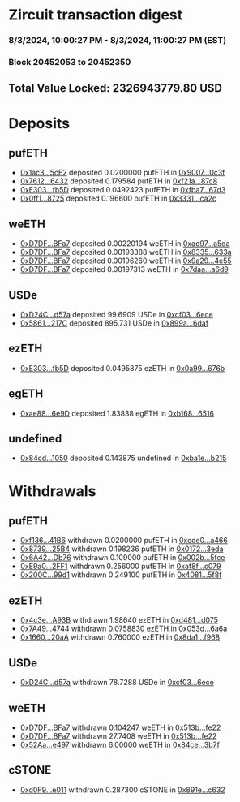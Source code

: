 # Zircuit transaction digest
### 8/3/2024, 10:00:27 PM - 8/3/2024, 11:00:27 PM (EST)
### Block 20452053 to 20452350

## Total Value Locked: 2326943779.80 USD

# Deposits
## pufETH
- [0x1ac3...5cE2](https://etherscan.io/address/0x1ac378717ED04D3651356961b7FD899f49005cE2) deposited 0.0200000 pufETH in [0x9007...0c3f](https://etherscan.io/tx/0x1ac378717ED04D3651356961b7FD899f49005cE2)
- [0x7612...6432](https://etherscan.io/address/0x7612fcFd1239676359c498BC1D7CfC5F6B316432) deposited 0.179584 pufETH in [0xf21a...87c8](https://etherscan.io/tx/0x7612fcFd1239676359c498BC1D7CfC5F6B316432)
- [0xE303...fb5D](https://etherscan.io/address/0xE3037Cbd0AdA1b8d7E3a6f2074d638C01980fb5D) deposited 0.0492423 pufETH in [0xfba7...67d3](https://etherscan.io/tx/0xE3037Cbd0AdA1b8d7E3a6f2074d638C01980fb5D)
- [0x0ff1...8725](https://etherscan.io/address/0x0ff14763985A46E6CE2dE43bdc06D4f91Df18725) deposited 0.196600 pufETH in [0x3331...ca2c](https://etherscan.io/tx/0x0ff14763985A46E6CE2dE43bdc06D4f91Df18725)
## weETH
- [0xD7DF...BFa7](https://etherscan.io/address/0xD7DF7E085214743530afF339aFC420c7c720BFa7) deposited 0.00220194 weETH in [0xad97...a5da](https://etherscan.io/tx/0xD7DF7E085214743530afF339aFC420c7c720BFa7)
- [0xD7DF...BFa7](https://etherscan.io/address/0xD7DF7E085214743530afF339aFC420c7c720BFa7) deposited 0.00193388 weETH in [0x8335...633a](https://etherscan.io/tx/0xD7DF7E085214743530afF339aFC420c7c720BFa7)
- [0xD7DF...BFa7](https://etherscan.io/address/0xD7DF7E085214743530afF339aFC420c7c720BFa7) deposited 0.00196260 weETH in [0x9a29...4e55](https://etherscan.io/tx/0xD7DF7E085214743530afF339aFC420c7c720BFa7)
- [0xD7DF...BFa7](https://etherscan.io/address/0xD7DF7E085214743530afF339aFC420c7c720BFa7) deposited 0.00197313 weETH in [0x7daa...a6d9](https://etherscan.io/tx/0xD7DF7E085214743530afF339aFC420c7c720BFa7)
## USDe
- [0xD24C...d57a](https://etherscan.io/address/0xD24Cfe2d0fa81369ca6291c28ac5426e16B6d57a) deposited 99.6909 USDe in [0xcf03...6ece](https://etherscan.io/tx/0xD24Cfe2d0fa81369ca6291c28ac5426e16B6d57a)
- [0x5861...217C](https://etherscan.io/address/0x5861Ec5c2868F81b288e80853B4Ee368fA6E217C) deposited 895.731 USDe in [0x899a...6daf](https://etherscan.io/tx/0x5861Ec5c2868F81b288e80853B4Ee368fA6E217C)
## ezETH
- [0xE303...fb5D](https://etherscan.io/address/0xE3037Cbd0AdA1b8d7E3a6f2074d638C01980fb5D) deposited 0.0495875 ezETH in [0x0a99...676b](https://etherscan.io/tx/0xE3037Cbd0AdA1b8d7E3a6f2074d638C01980fb5D)
## egETH
- [0xae88...6e9D](https://etherscan.io/address/0xae88811BBe9763C494EB4fB67510dB6dD8576e9D) deposited 1.83838 egETH in [0xb168...6516](https://etherscan.io/tx/0xae88811BBe9763C494EB4fB67510dB6dD8576e9D)
## undefined
- [0x84cd...1050](https://etherscan.io/address/0x84cdf97530C5EE3F9CA72d44C59C9643d8ac1050) deposited 0.143875 undefined in [0xba1e...b215](https://etherscan.io/tx/0x84cdf97530C5EE3F9CA72d44C59C9643d8ac1050)
# Withdrawals
## pufETH
- [0xf136...41B6](https://etherscan.io/address/0xf136e4E877Cefae287B8275298dE6bD7188341B6) withdrawn 0.0200000 pufETH in [0xcde0...a466](https://etherscan.io/tx/0xf136e4E877Cefae287B8275298dE6bD7188341B6)
- [0x8739...25B4](https://etherscan.io/address/0x8739df484081640324eDd8896c62fAc4328025B4) withdrawn 0.198236 pufETH in [0x0172...3eda](https://etherscan.io/tx/0x8739df484081640324eDd8896c62fAc4328025B4)
- [0x6A42...Db76](https://etherscan.io/address/0x6A4222dEBC4C6DD333D1a62B03d56AC81DAEDb76) withdrawn 0.109000 pufETH in [0x002b...5fce](https://etherscan.io/tx/0x6A4222dEBC4C6DD333D1a62B03d56AC81DAEDb76)
- [0xE9a0...2FF1](https://etherscan.io/address/0xE9a0e3e7806E13D301C4a1206afDAAAB27B72FF1) withdrawn 0.256000 pufETH in [0xaf8f...c079](https://etherscan.io/tx/0xE9a0e3e7806E13D301C4a1206afDAAAB27B72FF1)
- [0x200C...99d1](https://etherscan.io/address/0x200C4b6F0beCec7E334474a959B62578e5D099d1) withdrawn 0.249100 pufETH in [0x4081...5f8f](https://etherscan.io/tx/0x200C4b6F0beCec7E334474a959B62578e5D099d1)
## ezETH
- [0x4c3e...A93B](https://etherscan.io/address/0x4c3e5F2D430c3d4ea782A51f1fD15C0B58C7A93B) withdrawn 1.98640 ezETH in [0xd481...d075](https://etherscan.io/tx/0x4c3e5F2D430c3d4ea782A51f1fD15C0B58C7A93B)
- [0x7A49...4744](https://etherscan.io/address/0x7A493Be5c2ce014cD049Bf178a1ac0Db1B434744) withdrawn 0.0758830 ezETH in [0x053d...6a6a](https://etherscan.io/tx/0x7A493Be5c2ce014cD049Bf178a1ac0Db1B434744)
- [0x1660...20aA](https://etherscan.io/address/0x1660DC1Ab1b4C6209f8Ca55B35c78f59Fc3c20aA) withdrawn 0.760000 ezETH in [0x8da1...f968](https://etherscan.io/tx/0x1660DC1Ab1b4C6209f8Ca55B35c78f59Fc3c20aA)
## USDe
- [0xD24C...d57a](https://etherscan.io/address/0xD24Cfe2d0fa81369ca6291c28ac5426e16B6d57a) withdrawn 78.7288 USDe in [0xcf03...6ece](https://etherscan.io/tx/0xD24Cfe2d0fa81369ca6291c28ac5426e16B6d57a)
## weETH
- [0xD7DF...BFa7](https://etherscan.io/address/0xD7DF7E085214743530afF339aFC420c7c720BFa7) withdrawn 0.104247 weETH in [0x513b...fe22](https://etherscan.io/tx/0xD7DF7E085214743530afF339aFC420c7c720BFa7)
- [0xD7DF...BFa7](https://etherscan.io/address/0xD7DF7E085214743530afF339aFC420c7c720BFa7) withdrawn 27.7408 weETH in [0x513b...fe22](https://etherscan.io/tx/0xD7DF7E085214743530afF339aFC420c7c720BFa7)
- [0x52Aa...e497](https://etherscan.io/address/0x52Aa899454998Be5b000Ad077a46Bbe360F4e497) withdrawn 6.00000 weETH in [0x84ce...3b7f](https://etherscan.io/tx/0x52Aa899454998Be5b000Ad077a46Bbe360F4e497)
## cSTONE
- [0xd0F9...e011](https://etherscan.io/address/0xd0F92ad654853e6921675F595AbF21f6808ce011) withdrawn 0.287300 cSTONE in [0x891e...c632](https://etherscan.io/tx/0xd0F92ad654853e6921675F595AbF21f6808ce011)
